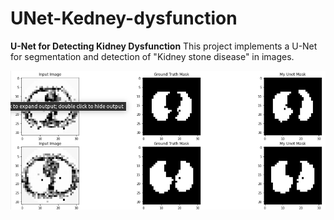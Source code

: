 # UNet-Kedney-dysfunction
**U-Net for Detecting Kidney Dysfunction** This project implements a U-Net for segmentation and detection of "Kidney stone disease" in images. 

![U-Net Results](kidney.png)




